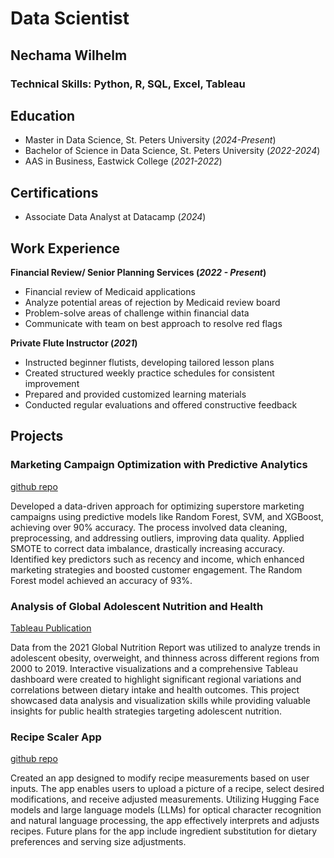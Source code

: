 # Data Scientist
## Nechama Wilhelm

### Technical Skills: Python, R, SQL, Excel, Tableau
  
## Education
- Master in Data Science, St. Peters University (_2024-Present_)
- Bachelor of Science in Data Science, St. Peters University (_2022-2024_)
- AAS in Business, Eastwick College (_2021-2022_)

## Certifications
- Associate Data Analyst at Datacamp (_2024_)
  
## Work Experience
**Financial Review/ Senior Planning Services (_2022 - Present_)**
- Financial review of Medicaid applications
- Analyze potential areas of rejection by Medicaid review board 
- Problem-solve areas of challenge within financial data 
- Communicate with team on best approach to resolve red flags
  
**Private Flute Instructor (_2021_)**
- Instructed beginner flutists, developing tailored lesson plans
- Created structured weekly practice schedules for consistent improvement
- Prepared and provided customized learning materials
- Conducted regular evaluations and offered constructive feedback
  
## Projects
### Marketing Campaign Optimization with Predictive Analytics 
[github repo](https://github.com/NechamaW/Marketing_Campaign)

Developed a data-driven approach for optimizing superstore marketing campaigns using predictive models like Random Forest, SVM, and XGBoost, achieving over 90% accuracy. The process involved data cleaning, preprocessing, and addressing outliers, improving data quality. Applied SMOTE to correct data imbalance, drastically increasing accuracy. Identified key predictors such as recency and income, which enhanced marketing strategies and boosted customer engagement. The Random Forest model achieved an accuracy of 93%.

### Analysis of Global Adolescent Nutrition and Health
[Tableau Publication](https://public.tableau.com/app/profile/nechama.wilhelm/viz/AdolescentHealth/AdolescentNutritionandHealthStatus)

Data from the 2021 Global Nutrition Report was utilized to analyze trends in adolescent obesity, overweight, and thinness across different regions from 2000 to 2019. Interactive visualizations and a comprehensive Tableau dashboard were created to highlight significant regional variations and correlations between dietary intake and health outcomes. This project showcased data analysis and visualization skills while providing valuable insights for public health strategies targeting adolescent nutrition.

### Recipe Scaler App
[github repo](https://github.com/NechamaW/Recipe-Modifier)

Created an app designed to modify recipe measurements based on user inputs. The app enables users to upload a picture of a recipe, select desired modifications, and receive adjusted measurements. Utilizing Hugging Face models and large language models (LLMs) for optical character recognition and natural language processing, the app effectively interprets and adjusts recipes. Future plans for the app include ingredient substitution for dietary preferences and serving size adjustments.
